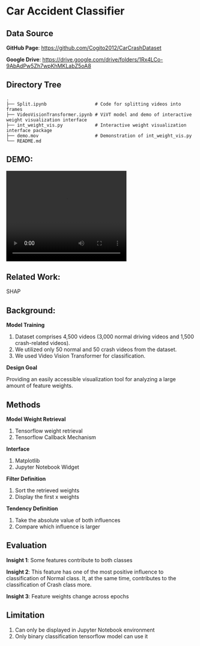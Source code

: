 # Car Accident Classifier

## Data Source

**GitHub Page**: https://github.com/Cogito2012/CarCrashDataset

**Google Drive**: https://drive.google.com/drive/folders/1Rx4LCo-9AbAdPw5Zh7wpKhMKLabZ5oA8

## Directory Tree
```
.
├── Split.ipynb                  # Code for splitting videos into frames
├── VideoVisionTransformer.ipynb # ViVT model and demo of interactive weight visualization interface
├── int_weight_vis.py            # Interactive weight visualization interface package
├── demo.mov                     # Demonstration of int_weight_vis.py
└── README.md
```

## DEMO:

<video width="320" height="240" controls>
  <source src="demo.mov">
  Your browser does not support the video tag.
</video>

## Related Work: 

SHAP

## Background:

**Model Training**

1. Dataset comprises 4,500 videos (3,000 normal driving videos and 1,500 crash-related videos).
2. We utilized only 50 normal and 50 crash videos from the dataset.
3. We used Video Vision Transformer for classification.

**Design Goal**

Providing an easily accessible visualization tool for analyzing a large amount of feature weights.

## Methods

**Model Weight Retrieval**

1. Tensorflow weight retrieval
2. Tensorflow Callback Mechanism

**Interface**

1. Matplotlib
2. Jupyter Notebook Widget

**Filter Definition**

1. Sort the retrieved weights
2. Display the first x weights

**Tendency Definition**

1. Take the absolute value of both influences
2. Compare which influence is larger

## Evaluation

**Insight 1**: Some features contribute to both classes

**Insight 2**: This feature has one of the most positive influence to classification of Normal class. It, at the same time, contributes to the classification of Crash class more.

**Insight 3**: Feature weights change across epochs

## Limitation

1. Can only be displayed in Jupyter Notebook environment
2. Only binary classification tensorflow model can use it

<!-- ## Plan for now
Transformer
<ol>
  <li>Done: OpenCV/FFmpeg for dividing videos into frames - treat each frame as an element in the sequence</li>
  <li>Done: Use a CNN to extract features from each frame (video-frame data are still very high dimensional)</li>
  <li>Feed the sequences of frames into Video Transformer</li>
  <li>Modifications of the attention mechanisms</li>
  <li>Design the complexity of the videos (depth, width, attention)</li>
</ol>
**Introduction**
Why is it important? 
- Customizable (sorting mechanism)
- Inspired by analytics tools like SHAP, we provide an analytics tools for demonstrating feature importance
- Interactive tools for sorting 
- Interactive tools for analyzing weights over epochs in video vision transformer model.
What challenges have inhibited previous works from solving it? 
How did you address this problem through data visualization (e.g. "Our main contributions will be...")? 
**Related Works**
Situate your research question within the field of data visualization/machine learning. How have previous works addressed this problem, or ones similar to it? 
How have these previous works fallen short (i.e. what gaps exist in related research)?
**Background**
This section should describe your dataset.
It should also describe your design goals for your visualizations (what types of insights you hope the user will be able to get from your design) -->